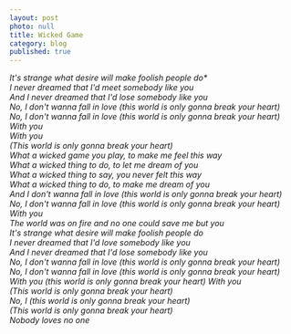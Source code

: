 ```yaml
---
layout: post
photo: null
title: Wicked Game
category: blog
published: true
---
```


<p><em>It's strange what desire will make foolish people do*<br>
I never dreamed that I'd meet somebody like you<br>
And I never dreamed that I'd lose somebody like you<br>
No, I don't wanna fall in love (this world is only gonna break your heart)<br>
No, I don't wanna fall in love (this world is only gonna break your heart)<br>
With you<br>
With you<br>
(This world is only gonna break your heart)<br>
What a wicked game you play, to make me feel this way<br>
What a wicked thing to do, to let me dream of you<br>
What a wicked thing to say, you never felt this way<br>
What a wicked thing to do, to make me dream of you<br>
And I don't wanna fall in love (this world is only gonna break your heart)<br>
No, I don't wanna fall in love (this world is only gonna break your heart)<br>
With you<br>
The world was on fire and no one could save me but you<br>
It's strange what desire will make foolish people do<br>
I never dreamed that I'd love somebody like you<br>
And I never dreamed that I'd lose somebody like you<br>
No, I don't wanna fall in love (this world is only gonna break your heart)<br>
No, I don't wanna fall in love (this world is only gonna break your heart)<br>
With you (this world is only gonna break your heart)
With you<br>
(This world is only gonna break your heart)<br>
No, I (this world is only gonna break your heart)<br>
(This world is only gonna break your heart)<br>
Nobody loves no one<br>
</em>
</p>
